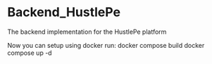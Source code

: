 # Backend_HustlePe

The backend implementation for the HustlePe platform

Now you can setup using docker
run:
docker compose build
docker compose up -d